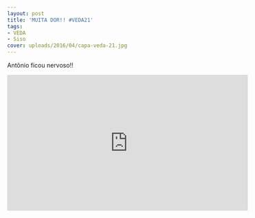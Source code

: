 ```yaml
---
layout: post
title: 'MUITA DOR!! #VEDA21'
tags:
- VEDA
- Siso
cover: uploads/2016/04/capa-veda-21.jpg
---
```


Antônio ficou nervoso!!

<iframe width="560" height="315" src="https://www.youtube.com/embed/IbIHARxUOVg" frameborder="0" allowfullscreen></iframe>

